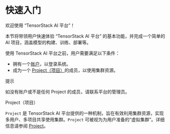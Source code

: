 # 快速入门

欢迎使用 “TensorStack AI 平台”！

本节将带领用户快速体验 “TensorStack AI 平台” 的基本功能，并完成一个简单的 AI 项目，涵盖模型的构建、训练、部署等。

使用 TensorStack AI 平台之前，用户需要满足以下条件：

* 拥有一个[账户]()，以登录系统。
* 成为一个 [Project（项目）](../tasks/add-project-member.html)的成员，以使用集群资源。

<aside class="note tip">
<div class="title">提示</div>

如没有账户或不是任何 Project 的成员，请联系平台的管理员。

</aside>

<aside class="note info">
<div class="title">Project（项目）</div>

`Project` 是 TensorStack AI 平台提供的一种机制，旨在有效利用集群资源，实现多用户、多项目共享使用集群。`Project` 可被视为为用户准备的“虚拟集群”。详细信息请参阅 [Project](../modules/account-and-security.md#project)。

</aside>
